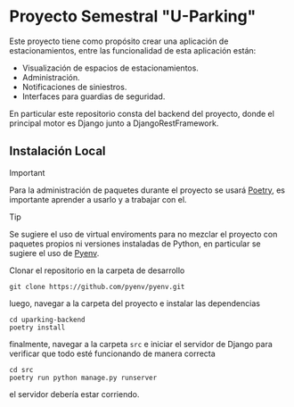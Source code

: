# Proyecto Semestral "U-Parking"

Este proyecto tiene como propósito crear una aplicación de estacionamientos, entre las funcionalidad de esta aplicación están:

- Visualización de espacios de estacionamientos.
- Administración.
- Notificaciones de siniestros.
- Interfaces para guardias de seguridad.

En particular este repositorio consta del backend del proyecto, donde el principal motor es Django junto a DjangoRestFramework.

## Instalación Local

> [!IMPORTANT]
Para la administración de paquetes durante el proyecto se usará [Poetry](https://python-poetry.org/), es importante aprender a usarlo y a trabajar con el.

> [!TIP]
> Se sugiere el uso de virtual enviroments para no mezclar el proyecto con paquetes propios ni versiones instaladas de Python, en particular se sugiere el uso de [Pyenv](https://github.com/pyenv/pyenv).

Clonar el repositorio en la carpeta de desarrollo

```shell
git clone https://github.com/pyenv/pyenv.git
```

luego, navegar a la carpeta del proyecto e instalar las dependencias

```shell
cd uparking-backend
poetry install
```

finalmente, navegar a la carpeta `src` e iniciar el servidor de Django para verificar que todo esté funcionando de manera correcta

```shell
cd src
poetry run python manage.py runserver
```

el servidor debería estar corriendo.
